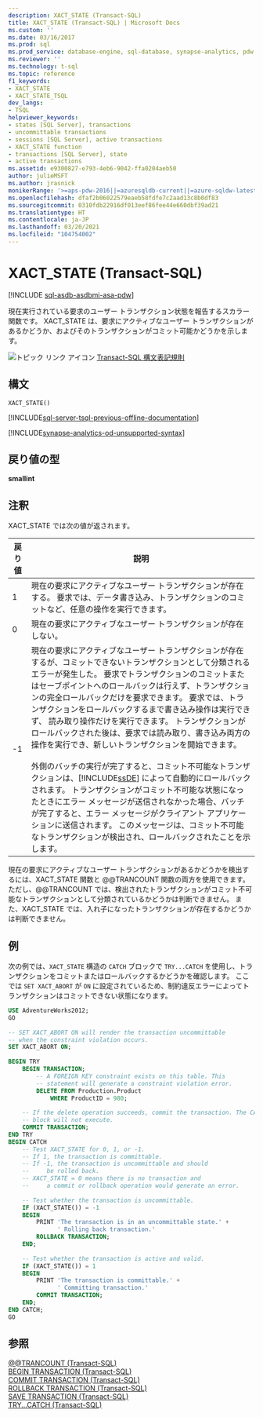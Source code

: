 ```yaml
---
description: XACT_STATE (Transact-SQL)
title: XACT_STATE (Transact-SQL) | Microsoft Docs
ms.custom: ''
ms.date: 03/16/2017
ms.prod: sql
ms.prod_service: database-engine, sql-database, synapse-analytics, pdw
ms.reviewer: ''
ms.technology: t-sql
ms.topic: reference
f1_keywords:
- XACT_STATE
- XACT_STATE_TSQL
dev_langs:
- TSQL
helpviewer_keywords:
- states [SQL Server], transactions
- uncommittable transactions
- sessions [SQL Server], active transactions
- XACT_STATE function
- transactions [SQL Server], state
- active transactions
ms.assetid: e9300827-e793-4eb6-9042-ffa0204aeb50
author: julieMSFT
ms.author: jrasnick
monikerRange: '>=aps-pdw-2016||=azuresqldb-current||=azure-sqldw-latest||>=sql-server-2016||>=sql-server-linux-2017||=azuresqldb-mi-current'
ms.openlocfilehash: dfaf2b06022579eaeb58fdfe7c2aad13c8b0df83
ms.sourcegitcommit: 0310fdb22916df013eef86fee44e660dbf39ad21
ms.translationtype: HT
ms.contentlocale: ja-JP
ms.lasthandoff: 03/20/2021
ms.locfileid: "104754002"
---
```

# <a name="xact_state-transact-sql"></a>XACT_STATE (Transact-SQL)
[!INCLUDE [sql-asdb-asdbmi-asa-pdw](../../includes/applies-to-version/sql-asdb-asdbmi-asa-pdw.md)]

  現在実行されている要求のユーザー トランザクション状態を報告するスカラー関数です。 XACT_STATE は、要求にアクティブなユーザー トランザクションがあるかどうか、およびそのトランザクションがコミット可能かどうかを示します。  
  
 ![トピック リンク アイコン](../../database-engine/configure-windows/media/topic-link.gif "トピック リンク アイコン") [Transact-SQL 構文表記規則](../../t-sql/language-elements/transact-sql-syntax-conventions-transact-sql.md)  
  
## <a name="syntax"></a>構文  
  
```syntaxsql  
XACT_STATE()  
```  

[!INCLUDE[sql-server-tsql-previous-offline-documentation](../../includes/sql-server-tsql-previous-offline-documentation.md)]

[!INCLUDE[synapse-analytics-od-unsupported-syntax](../../includes/synapse-analytics-od-unsupported-syntax.md)]

## <a name="return-type"></a>戻り値の型  
 **smallint**  
  
## <a name="remarks"></a>注釈  
 XACT_STATE では次の値が返されます。  
  
|戻り値|説明|  
|------------------|-------------|  
|1|現在の要求にアクティブなユーザー トランザクションが存在する。 要求では、データ書き込み、トランザクションのコミットなど、任意の操作を実行できます。|  
|0|現在の要求にアクティブなユーザー トランザクションが存在しない。|  
|-1|現在の要求にアクティブなユーザー トランザクションが存在するが、コミットできないトランザクションとして分類されるエラーが発生した。 要求でトランザクションのコミットまたはセーブポイントへのロールバックは行えず、トランザクションの完全ロールバックだけを要求できます。 要求では、トランザクションをロールバックするまで書き込み操作は実行できず、 読み取り操作だけを実行できます。 トランザクションがロールバックされた後は、要求では読み取り、書き込み両方の操作を実行でき、新しいトランザクションを開始できます。<br /><br /> 外側のバッチの実行が完了すると、コミット不可能なトランザクションは、[!INCLUDE[ssDE](../../includes/ssde-md.md)] によって自動的にロールバックされます。 トランザクションがコミット不可能な状態になったときにエラー メッセージが送信されなかった場合、バッチが完了すると、エラー メッセージがクライアント アプリケーションに送信されます。 このメッセージは、コミット不可能なトランザクションが検出され、ロールバックされたことを示します。|  
  
 現在の要求にアクティブなユーザー トランザクションがあるかどうかを検出するには、XACT_STATE 関数と @@TRANCOUNT 関数の両方を使用できます。 ただし、@@TRANCOUNT では、検出されたトランザクションがコミット不可能なトランザクションとして分類されているかどうかは判断できません。 また、XACT_STATE では、入れ子になったトランザクションが存在するかどうかは判断できません。  
  
## <a name="examples"></a>例  
 次の例では、`XACT_STATE` 構造の `CATCH` ブロックで `TRY...CATCH` を使用し、トランザクションをコミットまたはロールバックするかどうかを確認します。 ここでは `SET XACT_ABORT` が `ON` に設定されているため、制約違反エラーによってトランザクションはコミットできない状態になります。  
  
```sql  
USE AdventureWorks2012;  
GO  
  
-- SET XACT_ABORT ON will render the transaction uncommittable  
-- when the constraint violation occurs.  
SET XACT_ABORT ON;  
  
BEGIN TRY  
    BEGIN TRANSACTION;  
        -- A FOREIGN KEY constraint exists on this table. This   
        -- statement will generate a constraint violation error.  
        DELETE FROM Production.Product  
            WHERE ProductID = 980;  
  
    -- If the delete operation succeeds, commit the transaction. The CATCH  
    -- block will not execute.  
    COMMIT TRANSACTION;  
END TRY  
BEGIN CATCH  
    -- Test XACT_STATE for 0, 1, or -1.  
    -- If 1, the transaction is committable.  
    -- If -1, the transaction is uncommittable and should   
    --     be rolled back.  
    -- XACT_STATE = 0 means there is no transaction and  
    --     a commit or rollback operation would generate an error.  
  
    -- Test whether the transaction is uncommittable.  
    IF (XACT_STATE()) = -1  
    BEGIN  
        PRINT 'The transaction is in an uncommittable state.' +  
              ' Rolling back transaction.'  
        ROLLBACK TRANSACTION;  
    END;  
  
    -- Test whether the transaction is active and valid.  
    IF (XACT_STATE()) = 1  
    BEGIN  
        PRINT 'The transaction is committable.' +   
              ' Committing transaction.'  
        COMMIT TRANSACTION;     
    END;  
END CATCH;  
GO  
```  
  
## <a name="see-also"></a>参照  
 [@@TRANCOUNT &#40;Transact-SQL&#41;](../../t-sql/functions/trancount-transact-sql.md)   
 [BEGIN TRANSACTION &#40;Transact-SQL&#41;](../../t-sql/language-elements/begin-transaction-transact-sql.md)   
 [COMMIT TRANSACTION &#40;Transact-SQL&#41;](../../t-sql/language-elements/commit-transaction-transact-sql.md)   
 [ROLLBACK TRANSACTION &#40;Transact-SQL&#41;](../../t-sql/language-elements/rollback-transaction-transact-sql.md)   
 [SAVE TRANSACTION &#40;Transact-SQL&#41;](../../t-sql/language-elements/save-transaction-transact-sql.md)   
 [TRY...CATCH &#40;Transact-SQL&#41;](../../t-sql/language-elements/try-catch-transact-sql.md)  
  
  
